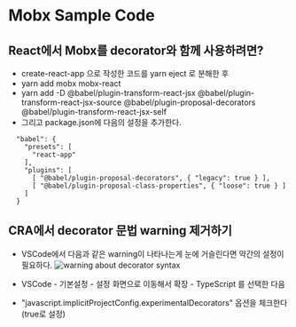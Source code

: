 # Mobx Sample Code
## React에서 Mobx를 decorator와 함께 사용하려면?
* create-react-app 으로 작성한 코드를 yarn eject 로 분해한 후
* yarn add mobx mobx-react
* yarn add -D @babel/plugin-transform-react-jsx @babel/plugin-transform-react-jsx-source @babel/plugin-proposal-decorators @babel/plugin-transform-react-jsx-self
* 그리고 package.json에 다음의 설정을 추가한다.
~~~
  "babel": {
    "presets": [
      "react-app"
    ],
    "plugins": [
      [ "@babel/plugin-proposal-decorators", { "legacy": true } ],
      [ "@babel/plugin-proposal-class-properties", { "loose": true } ]
    ]
  }
~~~

## CRA에서 decorator 문법 warning 제거하기

* VSCode에서 다음과 같은 warning이 나타나는게 눈에 거슬린다면 약간의 설정이 필요하다.
![warning about decorator syntax](https://github.com/stepanowon/react_quickstart/blob/master/ch08/warning_decorator_syntax.png)

* VSCode - 기본설정 - 설정 화면으로 이동해서 확장 - TypeScript 를 선택한 다음 
* "javascript.implicitProjectConfig.experimentalDecorators" 옵션을 체크한다(true로 설정)

